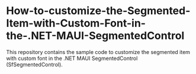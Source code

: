 # How-to-customize-the-Segmented-Item-with-Custom-Font-in-the-.NET-MAUI-SegmentedControl
This repository contains the sample code to customize the segmented item with custom font in the .NET MAUI SegmentedControl (SfSegmentedControl).
